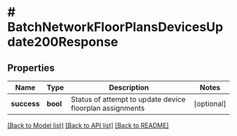 # # BatchNetworkFloorPlansDevicesUpdate200Response

## Properties

Name | Type | Description | Notes
------------ | ------------- | ------------- | -------------
**success** | **bool** | Status of attempt to update device floorplan assignments | [optional]

[[Back to Model list]](../../README.md#models) [[Back to API list]](../../README.md#endpoints) [[Back to README]](../../README.md)
